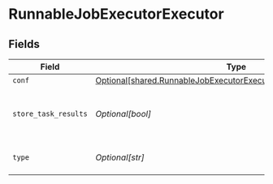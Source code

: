 # RunnableJobExecutorExecutor


## Fields

| Field                                                                                                                                                  | Type                                                                                                                                                   | Required                                                                                                                                               | Description                                                                                                                                            |
| ------------------------------------------------------------------------------------------------------------------------------------------------------ | ------------------------------------------------------------------------------------------------------------------------------------------------------ | ------------------------------------------------------------------------------------------------------------------------------------------------------ | ------------------------------------------------------------------------------------------------------------------------------------------------------ |
| `conf`                                                                                                                                                 | [Optional[shared.RunnableJobExecutorExecutorExecutorSpecificSettings]](undefined/models/shared/runnablejobexecutorexecutorexecutorspecificsettings.md) | :heavy_minus_sign:                                                                                                                                     | N/A                                                                                                                                                    |
| `store_task_results`                                                                                                                                   | *Optional[bool]*                                                                                                                                       | :heavy_minus_sign:                                                                                                                                     | Determines whether or not to write task results to disk.                                                                                               |
| `type`                                                                                                                                                 | *Optional[str]*                                                                                                                                        | :heavy_check_mark:                                                                                                                                     | The type of executor to run.                                                                                                                           |